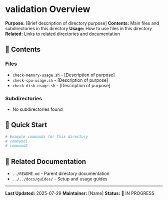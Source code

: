 # validation Overview

**Purpose:** [Brief description of directory purpose]
**Contents:** Main files and subdirectories in this directory
**Usage:** How to use files in this directory
**Related:** Links to related directories and documentation

## 📁 Contents

### **Files**
- `check-memory-usage.sh` - [Description of purpose]
- `check-cpu-usage.sh` - [Description of purpose]
- `check-disk-usage.sh` - [Description of purpose]

### **Subdirectories**
- No subdirectories found

## 🚀 Quick Start

```bash
# Example commands for this directory
# command1
# command2
```

## 🔗 Related Documentation

- `../README.md` - Parent directory documentation
- `../../docs/guides/` - Setup and usage guides

---

**Last Updated:** 2025-07-29
**Maintainer:** [Name]
**Status:** 🔄 IN PROGRESS
